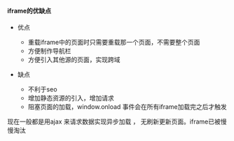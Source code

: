 #### iframe的优缺点

- 优点 
    - 重载iframe中的页面时只需要重载那一个页面，不需要整个页面
    - 方便制作导航栏
    - 方便引入其他源的页面，实现跨域

- 缺点
    - 不利于seo
    - 增加静态资源的引入，增加请求
    - 阻塞页面的加载，window.onload 事件会在所有iframe加载完之后才触发

现在一般都是用ajax 来请求数据实现异步加载 ， 无刷新更新页面。iframe已被慢慢淘汰


